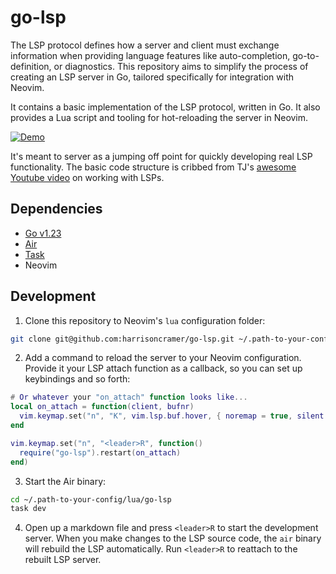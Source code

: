# go-lsp

The LSP protocol defines how a server and client must exchange information when providing language features like auto-completion, go-to-definition, or diagnostics. This repository aims to simplify the process of creating an LSP server in Go, tailored specifically for integration with Neovim.

It contains a basic implementation of the LSP protocol, written in Go. It also provides a Lua script and tooling for hot-reloading the server in Neovim.

[![Demo](https://hjc-public.s3.amazonaws.com/lsp-preview.png)](https://hjc-public.s3.amazonaws.com/lsp-demo.mp4)

It's meant to server as a jumping off point for quickly developing real LSP functionality. The basic code structure is cribbed from TJ's [awesome Youtube video](https://www.youtube.com/watch?v=YsdlcQoHqPY&ab_channel=TJDeVries) on working with LSPs.

## Dependencies

- [Go v1.23](https://go.dev/)
- [Air](https://github.com/air-verse/air)
- [Task](https://github.com/go-task/task)
- Neovim

## Development

1. Clone this repository to Neovim's `lua` configuration folder:

```bash
git clone git@github.com:harrisoncramer/go-lsp.git ~/.path-to-your-config/lua/
```

2. Add a command to reload the server to your Neovim configuration. Provide it your LSP attach function as a callback, so you can set up keybindings and so forth:

```lua
# Or whatever your "on_attach" function looks like...
local on_attach = function(client, bufnr)
  vim.keymap.set("n", "K", vim.lsp.buf.hover, { noremap = true, silent = true })
end

vim.keymap.set("n", "<leader>R", function()
  require("go-lsp").restart(on_attach)
end)
```

3. Start the Air binary:

```bash
cd ~/.path-to-your-config/lua/go-lsp
task dev
```

4. Open up a markdown file and press `<leader>R` to start the development server. When you make changes to the LSP source code, the `air` binary will rebuild the LSP automatically. Run `<leader>R` to reattach to the rebuilt LSP server.
